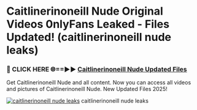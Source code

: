 # Caitlinerinoneill Nude Original Videos 0nlyFans Leaked - Files Updated! (caitlinerinoneill nude leaks)

<h3>🔴 CLICK HERE 🌐==►► <a href="https://tinyurl.com/2p9ay9w9" rel="nofollow">Caitlinerinoneill Nude Updated Files</a></h3>

Get Caitlinerinoneill Nude and all content. Now you can access all videos and pictures of Caitlinerinoneill Nude. New Updated Files 2025!

[![caitlinerinoneill nude leaks](https://i.imgur.com/KQgVmj3.gif)](https://tinyurl.com/2p9ay9w9)
caitlinerinoneill nude leaks